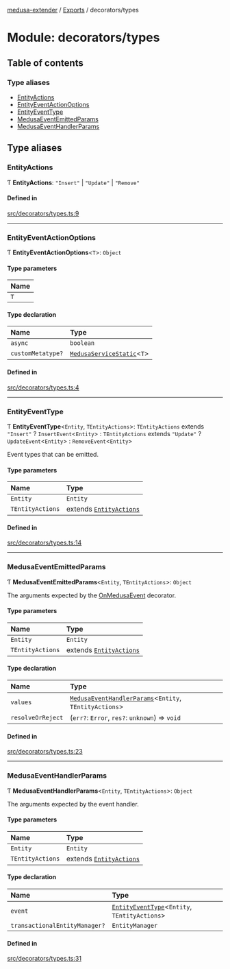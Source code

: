 [medusa-extender](../README.md) / [Exports](../modules.md) / decorators/types

# Module: decorators/types

## Table of contents

### Type aliases

- [EntityActions](decorators_types.md#entityactions)
- [EntityEventActionOptions](decorators_types.md#entityeventactionoptions)
- [EntityEventType](decorators_types.md#entityeventtype)
- [MedusaEventEmittedParams](decorators_types.md#medusaeventemittedparams)
- [MedusaEventHandlerParams](decorators_types.md#medusaeventhandlerparams)

## Type aliases

### EntityActions

Ƭ **EntityActions**: ``"Insert"`` \| ``"Update"`` \| ``"Remove"``

#### Defined in

[src/decorators/types.ts:9](https://github.com/adrien2p/medusa-extender/blob/c135947/src/decorators/types.ts#L9)

___

### EntityEventActionOptions

Ƭ **EntityEventActionOptions**<`T`\>: `Object`

#### Type parameters

| Name |
| :------ |
| `T` |

#### Type declaration

| Name | Type |
| :------ | :------ |
| `async` | `boolean` |
| `customMetatype?` | [`MedusaServiceStatic`](../interfaces/types.MedusaServiceStatic.md)<`T`\> |

#### Defined in

[src/decorators/types.ts:4](https://github.com/adrien2p/medusa-extender/blob/c135947/src/decorators/types.ts#L4)

___

### EntityEventType

Ƭ **EntityEventType**<`Entity`, `TEntityActions`\>: `TEntityActions` extends ``"Insert"`` ? `InsertEvent`<`Entity`\> : `TEntityActions` extends ``"Update"`` ? `UpdateEvent`<`Entity`\> : `RemoveEvent`<`Entity`\>

Event types that can be emitted.

#### Type parameters

| Name | Type |
| :------ | :------ |
| `Entity` | `Entity` |
| `TEntityActions` | extends [`EntityActions`](decorators_types.md#entityactions) |

#### Defined in

[src/decorators/types.ts:14](https://github.com/adrien2p/medusa-extender/blob/c135947/src/decorators/types.ts#L14)

___

### MedusaEventEmittedParams

Ƭ **MedusaEventEmittedParams**<`Entity`, `TEntityActions`\>: `Object`

The arguments expected by the [OnMedusaEvent](../classes/decorators_onMedusaEvent_decorator.OnMedusaEvent.md) decorator.

#### Type parameters

| Name | Type |
| :------ | :------ |
| `Entity` | `Entity` |
| `TEntityActions` | extends [`EntityActions`](decorators_types.md#entityactions) |

#### Type declaration

| Name | Type |
| :------ | :------ |
| `values` | [`MedusaEventHandlerParams`](decorators_types.md#medusaeventhandlerparams)<`Entity`, `TEntityActions`\> |
| `resolveOrReject` | (`err?`: `Error`, `res?`: `unknown`) => `void` |

#### Defined in

[src/decorators/types.ts:23](https://github.com/adrien2p/medusa-extender/blob/c135947/src/decorators/types.ts#L23)

___

### MedusaEventHandlerParams

Ƭ **MedusaEventHandlerParams**<`Entity`, `TEntityActions`\>: `Object`

The arguments expected by the event handler.

#### Type parameters

| Name | Type |
| :------ | :------ |
| `Entity` | `Entity` |
| `TEntityActions` | extends [`EntityActions`](decorators_types.md#entityactions) |

#### Type declaration

| Name | Type |
| :------ | :------ |
| `event` | [`EntityEventType`](decorators_types.md#entityeventtype)<`Entity`, `TEntityActions`\> |
| `transactionalEntityManager?` | `EntityManager` |

#### Defined in

[src/decorators/types.ts:31](https://github.com/adrien2p/medusa-extender/blob/c135947/src/decorators/types.ts#L31)
